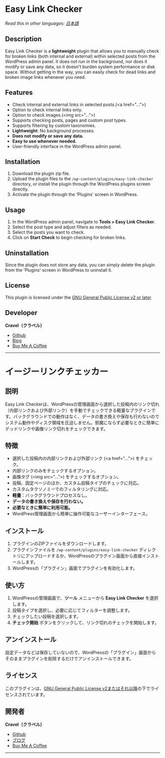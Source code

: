 # Easy Link Checker

*Read this in other languages: [日本語](#イージーリンクチェッカー)*

## Description

Easy Link Checker is a **lightweight** plugin that allows you to manually check for broken links (both internal and external) within selected posts from the WordPress admin panel. It does not run in the background, nor does it modify or save any data, so it doesn't burden system performance or disk space. Without getting in the way, you can easily check for dead links and broken image links whenever you need.

## Features

- Check internal and external links in selected posts.(&lt;a href="..."&gt;)
- Option to check internal links only.
- Option to check images.(&lt;img src="..."&gt;)
- Supports checking posts, pages and custom post types.
- Supports filtering by custom taxonomies.
- **Lightweight**: No background processes.
- **Does not modify or save any data.**
- **Easy to use whenever needed.**
- User-friendly interface in the WordPress admin panel.

## Installation

1. Download the plugin zip file.
2. Upload the plugin files to the `/wp-content/plugins/easy-link-checker` directory, or install the plugin through the WordPress plugins screen directly.
3. Activate the plugin through the 'Plugins' screen in WordPress.

## Usage

1. In the WordPress admin panel, navigate to **Tools > Easy Link Checker**.
2. Select the post type and adjust filters as needed.
3. Select the posts you want to check.
4. Click on **Start Check** to begin checking for broken links.

## Uninstallation

Since the plugin does not store any data, you can simply delete the plugin from the 'Plugins' screen in WordPress to uninstall it.

## License

This plugin is licensed under the [GNU General Public License v2 or later](https://www.gnu.org/licenses/gpl-2.0.html).

## Developer

**Cravel（クラベル）**

- [Github](https://github.com/cravelweb)
- [Blog](https://cravelweb.com/)
- [Buy Me A Coffee](https://www.buymeacoffee.com/cravel)

---

# イージーリンクチェッカー

## 説明

Easy Link Checkerは、WordPressの管理画面から選択した投稿内のリンク切れ（内部リンクおよび外部リンク）を手動でチェックできる軽量なプラグインです。バックグラウンドでの動作はなく、データの書き換えや保存も行わないのでシステム動作やディスク領域を圧迫しません。邪魔にならず必要なときに簡単にデッドリンクや画像リンク切れをチェックできます。

## 特徴

- 選択した投稿内の内部リンクおよび外部リンク (&lt;a href="..."&gt;) をチェック。
- 内部リンクのみをチェックするオプション。
- 画像タグ (&lt;img src="..."&gt;) をチェックするオプション。
- 投稿、固定ページのほか、カスタム投稿タイプのチェックに対応。
- カスタムタクソノミーでのフィルタリングに対応。
- **軽量**：バックグラウンドプロセスなし。
- **データの書き換えや保存を行わない。**
- **必要なときに簡単に利用可能。**
- WordPress管理画面から簡単に操作可能なユーザーインターフェース。

## インストール

1. プラグインのZIPファイルをダウンロードします。
2. プラグインファイルを `/wp-content/plugins/easy-link-checker` ディレクトリにアップロードするか、WordPressのプラグイン画面から直接インストールします。
3. WordPressの「プラグイン」画面でプラグインを有効化します。

## 使い方

1. WordPressの管理画面で、**ツール** メニューから **Easy Link Checker** を選択します。
2. 投稿タイプを選択し、必要に応じてフィルターを調整します。
3. チェックしたい投稿を選択します。
4. **チェック開始** ボタンをクリックして、リンク切れのチェックを開始します。

## アンインストール

設定データなどは保存していないので、WordPressの「プラグイン」画面からそのままプラグインを削除するだけでアンインストールできます。

## ライセンス

このプラグインは、[GNU General Public License v2またはそれ以降](https://www.gnu.org/licenses/gpl-2.0.html)の下でライセンスされています。

## 開発者

**Cravel（クラベル）**

- [Github](https://github.com/cravelweb)
- [ブログ](https://cravelweb.com/)
- [Buy Me A Coffee](https://www.buymeacoffee.com/cravel)

---
